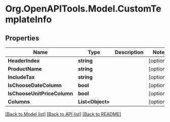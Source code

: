 # Org.OpenAPITools.Model.CustomTemplateInfo

## Properties

Name | Type | Description | Notes
------------ | ------------- | ------------- | -------------
**HeaderIndex** | **string** |  | [optional] 
**ProductName** | **string** |  | [optional] 
**IncludeTax** | **string** |  | [optional] 
**IsChooseDateColumn** | **bool** |  | [optional] 
**IsChooseUnitPriceColumn** | **bool** |  | [optional] 
**Columns** | **List&lt;Object&gt;** |  | [optional] 

[[Back to Model list]](../README.md#documentation-for-models) [[Back to API list]](../README.md#documentation-for-api-endpoints) [[Back to README]](../README.md)

